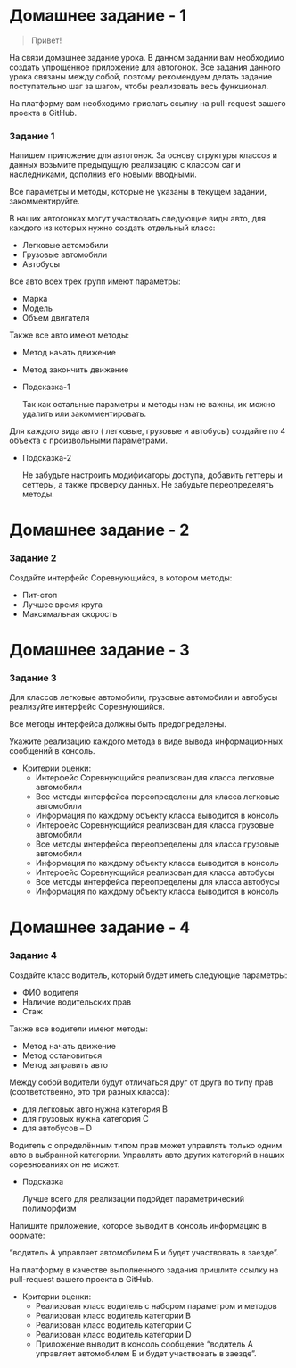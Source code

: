 # Домашнее задание - 1

> Привет!

На связи домашнее задание урока.
В данном задании вам необходимо создать упрощенное приложение для автогонок. Все задания данного урока связаны между собой, поэтому рекомендуем делать задание поступательно шаг за шагом, чтобы реализовать весь функционал.

На платформу вам необходимо прислать ссылку на pull-request вашего проекта в GitHub.
>

### Задание 1

Напишем приложение для автогонок. За основу структуры классов и данных возьмите предыдущую реализацию с классом car и наследниками, дополнив его новыми вводными.

Все параметры и методы, которые не указаны в текущем задании, закомментируйте.

В наших автогонках могут участвовать следующие виды авто, для каждого из которых нужно создать отдельный класс:

- Легковые автомобили
- Грузовые автомобили
- Автобусы

Все авто всех трех групп имеют параметры:

- Марка
- Модель
- Объем двигателя

Также все авто имеют методы:

- Метод начать движение
- Метод закончить движение
- Подсказка-1

  Так как остальные параметры и методы нам не важны, их можно удалить или закомментировать.


Для каждого вида авто ( легковые, грузовые и автобусы) создайте по 4 объекта с произвольными параметрами.

- Подсказка-2

  Не забудьте настроить модификаторы доступа, добавить геттеры и сеттеры, а также проверку данных. Не забудьте переопределять методы.

# Домашнее задание - 2

### Задание 2

Создайте интерфейс Соревнующийся, в котором методы:

- Пит-стоп
- Лучшее время круга
- Максимальная скорость
# Домашнее задание - 3

### Задание 3

Для классов легковые автомобили, грузовые автомобили и автобусы реализуйте интерфейс Соревнующийся.

Все методы интерфейса должны быть предопределены.

Укажите реализацию каждого метода в виде вывода информационных сообщений в консоль.

- Критерии оценки:
  - Интерфейс Соревнующийся реализован для класса легковые автомобили
  - Все методы интерфейса переопределены для класса легковые автомобили
  - Информация по каждому объекту класса выводится в консоль
  - Интерфейс Соревнующийся реализован для класса грузовые автомобили
  - Все методы интерфейса переопределены для класса грузовые автомобили
  - Информация по каждому объекту класса выводится в консоль
  - Интерфейс Соревнующийся реализован для класса автобусы
  - Все методы интерфейса переопределены для класса автобусы
  - Информация по каждому объекту класса выводится в консоль

# Домашнее задание - 4

### Задание 4

Создайте класс водитель, который будет иметь следующие параметры:

- ФИО водителя
- Наличие водительских прав
- Стаж

Также все водители имеют методы:

- Метод начать движение
- Метод остановиться
- Метод заправить авто

Между собой водители будут отличаться друг от друга по типу прав (соответственно, это три разных класса):

- для легковых авто нужна категория В
- для грузовых нужна категория С
- для автобусов – D

Водитель с определённым типом прав может управлять только одним авто в выбранной категории. Управлять авто других категорий в наших соревнованиях он не может.

- Подсказка

  Лучше всего для реализации подойдет параметрический полиморфизм


Напишите приложение, которое выводит в консоль информацию в формате:

“водитель А управляет автомобилем Б и будет участвовать в заезде”.

На платформу в качестве выполненного задания пришлите ссылку на pull-request вашего проекта в GitHub.

- Критерии оценки:
  - Реализован класс водитель с набором параметром и методов
  - Реализован класс водитель категории B
  - Реализован класс водитель категории C
  - Реализован класс водитель категории D
  - Приложение выводит в консоль сообщение “водитель А управляет автомобилем Б и будет участвовать в заезде”.
